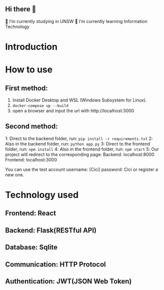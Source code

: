 ## Hi there 👋
🔭 I’m currently studying in UNSW 
🌱 I’m currently learning Information Technology

<!--
**Zixi370719/Zixi370719** is a ✨ _special_ ✨ repository because its `README.md` (this file) appears on your GitHub profile.

Here are some ideas to get you started:

🔭 I’m currently studying in UNSW 
🌱 I’m currently learning Information Technology
- 👯 I’m looking to collaborate on ...
- 🤔 I’m looking for help with ...
- 💬 Ask me about ...
- 📫 How to reach me: ...
- 😄 Pronouns: ...
- ⚡ Fun fact: ...
-->

# Introduction

# How to use
## First method:
1. Install Docker Desktop and WSL (Windows Subsystem for Linux). 
2. `docker-compose up --build`
3. open a browser and input the url with http://localhost:3000


## Second method:
1: Direct to the backend folder, run: `pip install -r requirements.txt`
2: Also in the backend folder, run: `python app.py`
3: Direct to the frontend folder, run: `npm install` 
4: Also in the frontend folder, run: `npm start`
5: Our project will redirect to the corresponding page: 
Backend: localhost:8000 Frontend: localhost:3000

You can use the test account username: [Cici] password: Cici or register a new one.

# Technology used

## Frontend: React
## Backend: Flask(RESTful API)
## Database: Sqlite
## Communication: HTTP Protocol
## Authentication: JWT(JSON Web Token)
